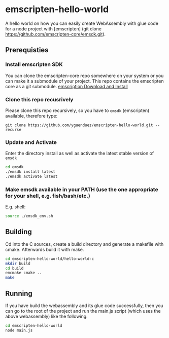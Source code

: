 # emscripten-hello-world
A hello world on how you can easily create WebAssembly with glue code for a node project with [emscripten]
(git clone https://github.com/emscripten-core/emsdk.git).


## Prerequisties

### Install emscripten SDK
You can clone the emscripten-core repo somewhere on your system or you can make it a submodule of your project.
This repo contains the emscripten core as a git submodule.
[emscription Download and Install](https://emscripten.org/docs/getting_started/downloads.html#sdk-download-and-install)

### Clone this repo recusrively

Please clone this repo recursively, so you have to `emsdk` (emscripten) available, therefore type:


```
git clone https://github.com/yguenduez/emscripten-hello-world.git --recurse
```

### Update and Activate

Enter the directory install as well as activate the latest stable version of `emsdk`

```sh
cd emsdk
./emsdk install latest
./emsdk activate latest
```

### Make emsdk available in your PATH (use the one appropriate for your shell, e.g. fish/bash/etc.)

E.g. shell:
```sh
source ./emsdk_env.sh
```

## Building

Cd into the C sources, create a build directory and generate a makefile with cmake. Afterwards build it with make.

```sh
cd emscripten-hello-world/hello-world-c
mkdir build
cd build  
emcmake cmake ..  
make
```

## Running

If you have build the webassembly and its glue code successfully, then you can go to the root of the project and run the main.js script (which uses the above webassembly) like the following:

```sh
cd emscripten-hello-world
node main.js
```
